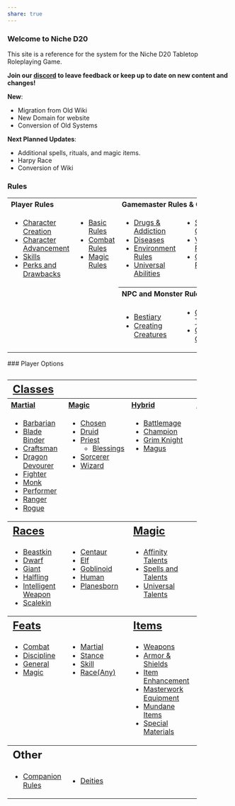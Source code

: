 ```yaml
---
share: true
---
```

### Welcome to Niche D20
This site is a reference for the system for the Niche D20 Tabletop Roleplaying Game.

**Join our [discord](https://discord.gg/EtvTQUtacV) to leave feedback or keep up to date on new content and changes!**

**New**:

- Migration from Old Wiki
- New Domain for website
- Conversion of Old Systems

**Next Planned Updates**:

- Additional spells, rituals, and magic items.
- Harpy Race
- Conversion of Wiki
### Rules

<table style="width:85%; text-align: left; vertical-align: top">
<tbody><tr>
<th colspan="2" style="">Player Rules</th>
<th colspan="2" style="">Gamemaster Rules &amp; Other</th>
</tr>
<tr>
<td style="line-height: 1.2em;">
<ul><li><a href="/Character%20Creation" title="Character Creation">Character Creation</a></li>
<li><a href="/Character%20Advancement" title="Character Advancement">Character Advancement</a></li>
<li><a href="/Skills" title="Skills">Skills</a></li>
<li><a href="/Perks" title="Perks">Perks and Drawbacks</a></li></ul>
</td>
<td style="vertical-align: top; line-height: 1.2em;">
<ul><li><a href="/Basic%20Rules/" title="Basic Rules">Basic Rules</a></li>
<li><a href="/Combat%20Rules/" title="Combat">Combat Rules</a></li>
<li><a href="/Magic%20Rules" title="Magic/Rules">Magic Rules</a></li></ul>
</td>
<td style="vertical-align: top; line-height: 1.2em;">
<ul><li><a href="/Drugs%20&%20Addiction" class="mw-redirect" title="Addiction">Drugs &amp; Addiction</a></li>
<li><a href="/Gamemaster%20and%20Other%20Rules/Diseases/" title="Diseases">Diseases</a></li>
<li><a href="/Gamemaster%20and%20Other%20Rules/Environment%20Rules/" title="Environment Rules">Environment Rules</a></li>
<li><a href="/Gamemaster%20and%20Other%20Rules/Universal%20Abilities/" title="Universal Abilities">Universal Abilities</a></li></ul>
</td>
<td style="vertical-align: top; line-height: 1.2em;">
<ul><li><a href="/Conditions" title="Conditions">Status Conditions</a></li>
<li><a href="/Variant_Rules" title="Variant Rules">Variant Rules</a></li>
<li><a href="/Optional_Rules" title="Optional Rules">Optional Rules</a><br></li></ul>
</td></tr>
<tr>
<td>
</td>
<td>
</td>
<th colspan="2" style="">NPC and Monster Rules
</th></tr>
<tr>
<td>
</td>
<td>
</td>
<td>
<ul><li><a href="/Bestiary" title="Bestiary">Bestiary</a></li>
<li><a href="/Creating_Creatures" title="Creating Creatures">Creating Creatures</a></li></ul>
</td>
<td>
<ul><li><a href="/Creature_Types" title="Creature Types">Creature Types</a></li>
<li><a href="/Creature_Classes" title="Creature Classes">Creature Classes</a></li></ul>
</td></tr></tbody></table>
### Player Options
<table style="width:85%; text-align: left; vertical-align: top;">
<caption>
</caption>
<tbody><tr>
<th colspan="4" style="font-size: 18pt;"><a href="/Classes">Classes</a>
</th></tr>
<tr>
<th style=""><a href="/Classes/Martial">Martial</a>
</th>
<th style=""><a href="/" title="Magic%20Rules">Magic</a>
</th>
<th style=""><a href="/Hybrid_Classes" title="Hybrid Classes">Hybrid</a>
</th>
<th style=""><a href="/Advanced_Classes" title="Advanced Classes">Advanced</a>
</th></tr>
<tr>
<td style="line-height: 1.2em;">
<ul><li><a href="/NicheD20/Classes/Martial/Barbarian">Barbarian</a></li>
<li><a href="/wiki/Classes/Blade_Binder" title="Classes/Blade Binder">Blade Binder</a></li>
<li><a href="/wiki/Classes/Craftsman" title="Classes/Craftsman">Craftsman</a></li>
<li><a href="/wiki/Classes/Dragon_Devourer" title="Classes/Dragon Devourer">Dragon Devourer</a></li>
<li><a href="/wiki/Classes/Fighter" title="Classes/Fighter">Fighter</a></li>
<li><a href="/wiki/Classes/Monk" title="Classes/Monk">Monk</a></li>
<li><a href="/wiki/Classes/Performer" title="Classes/Performer">Performer</a></li>
<li><a href="/wiki/Classes/Ranger" title="Classes/Ranger">Ranger</a></li>
<li><a href="/wiki/Classes/Rogue" title="Classes/Rogue">Rogue</a></li></ul>
</td>
<td style="vertical-align: top; line-height: 1.2em;">
<ul><li><a href="/wiki/Classes/Chosen" title="Classes/Chosen">Chosen</a></li>
<li><a href="/wiki/Classes/Druid" title="Classes/Druid">Druid</a></li>
<li><a href="/wiki/Classes/Priest" title="Classes/Priest">Priest</a>
<ul><li><a href="/wiki/Classes/Priest/Blessings" title="Classes/Priest/Blessings">Blessings</a></li></ul></li>
<li><a href="/wiki/Classes/Sorcerer" title="Classes/Sorcerer">Sorcerer</a></li>
<li><a href="/wiki/Classes/Wizard" title="Classes/Wizard">Wizard</a></li></ul>
</td>
<td style="vertical-align: top; line-height: 1.2em;">
<ul><li><a href="/wiki/Classes/Battlemage" title="Classes/Battlemage">Battlemage</a></li>
<li><a href="/wiki/Classes/Champion" title="Classes/Champion">Champion</a></li>
<li><a href="/wiki/Classes/Grim_Knight" title="Classes/Grim Knight">Grim Knight</a></li>
<li><a href="/wiki/Classes/Magus" title="Classes/Magus">Magus</a></li></ul>
</td>
<td style="vertical-align: top; line-height: 1.2em;">
<ul><li><a href="/wiki/Classes/Eldritch_Knight" title="Classes/Eldritch Knight">Eldritch Knight</a></li>
<li><a href="/wiki/Classes/Nature%27s_Fury" title="Classes/Nature's Fury">Nature's Fury</a></li>
<li><a href="/wiki/Classes/Possessor" title="Classes/Possessor">Possessor</a></li>
<li><a href="/wiki/Classes/Runesmith" title="Classes/Runesmith">Runesmith</a></li>
<li><a href="/wiki/Classes/Steel_Savage" title="Classes/Steel Savage">Steel Savage</a></li>
<li><a href="/wiki/Classes/Samurai" title="Classes/Samurai">Samurai</a></li>
<li><a href="/wiki/Classes/Zealot" title="Classes/Zealot">Zealot</a></li></ul>
</td></tr>
<tr>
<th colspan="2" style="font-size: 18pt;"><a href="/wiki/Races" title="Races">Races</a>
</th>
<th colspan="2" style="font-size: 18pt;"><a href="/wiki/Magic" title="Magic">Magic</a>
</th></tr>
<tr>
<td style="vertical-align: top; line-height: 1.2em;">
<ul><li><a href="/wiki/Races/Beastkin" title="Races/Beastkin">Beastkin</a></li>
<li><a href="/wiki/Races/Dwarf" title="Races/Dwarf">Dwarf</a></li>
<li><a href="/wiki/Races/Giant" title="Races/Giant">Giant</a></li>
<li><a href="/wiki/Races/Halfling" title="Races/Halfling">Halfling</a></li>
<li><a href="/wiki/Races/Intelligent_Weapon" title="Races/Intelligent Weapon">Intelligent Weapon</a></li>
<li><a href="/wiki/Races/Scalekin" title="Races/Scalekin">Scalekin</a></li></ul>
</td>
<td style="vertical-align: top; line-height: 1.2em;">
<ul><li><a href="/wiki/Races/Centaur" title="Races/Centaur">Centaur</a></li>
<li><a href="/wiki/Races/Elf" title="Races/Elf">Elf</a></li>
<li><a href="/wiki/Races/Orc" title="Races/Orc">Goblinoid</a></li>
<li><a href="/wiki/Races/Human" title="Races/Human">Human</a></li>
<li><a href="/wiki/Races/Planesborn" title="Races/Planesborn">Planesborn</a></li></ul>
</td>
<td style="vertical-align: top; line-height: 1.2em;">
<ul><li><a href="/wiki/Magic/Affinity_Talents" title="Magic/Affinity Talents">Affinity Talents</a></li>
<li><a href="/wiki/Magic/Spells" title="Magic/Spells">Spells and Talents</a></li>
<li><a href="/wiki/Magic/Universal_Talents" title="Magic/Universal Talents">Universal Talents</a></li></ul>
</td>
<td style="vertical-align: top; line-height: 1.2em;">
<ul><li><a href="/wiki/Magic/Rules/Casting_Type" title="Magic/Rules/Casting Type">Casting Types</a></li>
<li><a href="/wiki/Magic/Rituals" title="Magic/Rituals">Rituals</a><br></li></ul>
</td></tr>
<tr>
<th colspan="2" style="font-size: 18pt;"><a href="/wiki/Feats" title="Feats">Feats</a>
</th>
<th colspan="2" style="font-size: 18pt;"><a href="/wiki/Items" title="Items">Items</a>
</th></tr>
<tr>
<td style="vertical-align: top; line-height: 1.2em;">
<ul><li><a href="/wiki/Feats/Combat" title="Feats/Combat">Combat</a></li>
<li><a href="/wiki/Feats/Discipline" title="Feats/Discipline">Discipline</a></li>
<li><a href="/wiki/Feats/General" title="Feats/General">General</a></li>
<li><a href="/wiki/Feats/Magic" title="Feats/Magic">Magic</a><br></li></ul>
</td>
<td style="vertical-align: top; line-height: 1.2em;">
<ul><li><a href="/wiki/Feats/Martial" title="Feats/Martial">Martial</a></li>
<li><a href="/wiki/Feats/Stance" title="Feats/Stance">Stance</a></li>
<li><a href="/wiki/Feats/Skill" title="Feats/Skill">Skill</a></li>
<li><a href="/wiki/Feats/Race" title="Feats/Race">Race(Any)</a></li></ul>
</td>
<td style="vertical-align: top; line-height: 1.2em;">
<ul><li><a href="/wiki/Items/Weapons" title="Items/Weapons">Weapons</a></li>
<li><a href="/wiki/Items/Armor_%26_Shields" title="Items/Armor &amp; Shields">Armor &amp; Shields</a></li>
<li><a href="/wiki/Items/Enhancement" title="Items/Enhancement">Item Enhancement</a></li>
<li><a href="/wiki/Items/Masterwork" title="Items/Masterwork">Masterwork Equipment</a></li>
<li><a href="/wiki/Items/Mundane_Items" title="Items/Mundane Items">Mundane Items</a></li>
<li><a href="/wiki/Items/Special_Materials" title="Items/Special Materials">Special Materials</a><br></li></ul>
</td>
<td style="vertical-align: top; line-height: 1.2em;">
<ul><li><a href="/wiki/Alchemical_Items" title="Alchemical Items">Alchemical Items</a></li>
<li><a href="/wiki/Items/Magic_Items" title="Items/Magic Items">Magic Items</a></li>
<li><a href="/wiki/Potions" title="Potions">Potions</a></li>
<li><a href="/wiki/Poisons" title="Poisons">Poisons</a></li>
<li><a href="/wiki/Items/Drugs" title="Items/Drugs">Drugs</a></li>
<li><a href="/wiki/Scrolls" title="Scrolls">Scrolls</a><br></li></ul>
</td></tr>
<tr>
<th colspan="4" style="font-size: 18pt;">Other
</th></tr>
<tr>
<td>
<ul><li><a href="/wiki/Companion_Rules" title="Companion Rules">Companion Rules</a></li></ul>
</td>
<td>
<ul><li><a href="/wiki/Deities" title="Deities">Deities</a></li></ul>
</td>
<td>
</td>
<td>
</td></tr></tbody></table>
